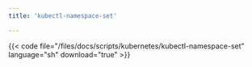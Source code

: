 ```yaml
---
title: 'kubectl-namespace-set'

---
```


{{< code file="/files/docs/scripts/kubernetes/kubectl-namespace-set" language="sh" download="true" >}}
